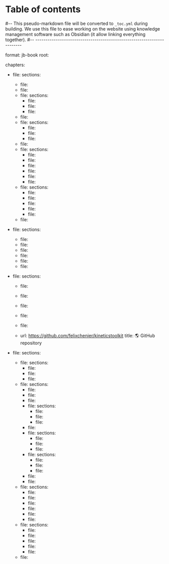 # Table of contents
#-- This pseudo-markdown file will be converted to `_toc.yml` during building. We use this file to ease working on the website using knowledge management software such as Obsidian (it allow linking everything together).
#-- -----------------------------------------------------------------------


format: jb-book
root: [](index.md)

chapters:
  - file: [](ktk_manual.md)
    sections:
      - file: [](ktk_overview.md)
      - file: [](ktk_installing.md)
      - file: [](timeseries.md)
        sections:
          - file: [](timeseries_basics.md)
          - file: [](timeseries_manipulating.md)
          - file: [](timeseries_dataframes.md)
      - file: [](loadsave.md)
      - file: [](filters.md)
        sections:
          - file: [](filters_butter.md)
          - file: [](filters_smooth_savgol.md)
          - file: [](filters_median.md)
      - file: [](cycles.md)
      - file: [](geometry.md)
        sections:
          - file: [](geometry_basics.md)
          - file: [](geometry_transform_moving_coordinates.md)
          - file: [](geometry_transform_changing_coordinate_system.md)
          - file: [](geometry_kinematic_chains.md)
          - file: [](geometry_angles.md)
          - file: [](geometry_dimension_conventions.md)
      - file: [](kinematics.md)
        sections:
          - file: [](kinematics_load_visualize.md)
          - file: [](kinematics_joint_angles.md)
          - file: [](kinematics_reconstructing_occluded_markers.md)
          - file: [](kinematics_reconstructing_removed_markers.md)
          - file: [](kinematics_reconstructing_probed_points.md)
      - file: [](extensions.md)
    
  - file: [](api_reference.md)
    sections:
      - file: [](ktk_conventions.md)
      - file: [](api_classes.md)
      - file: [](api_functions.md)
      - file: [](api_modules.md)
      - file: [](dev_extensions.md)
      - file: [](ktk_release_notes.md)
    
  - file: [](dev_contributing.md)
    sections:
      - file: [](ktk_citing.md)
      - file: [](dev_rules.md)
      - file: [](dev_code_of_conduct.md)
      - file: [](dev_installing_from_github.md)
      - file: [](dev_coding_style.md)

      - url: https://github.com/felixchenier/kineticstoolkit
        title: 🌎 GitHub repository

  - file: [](python_for_beginners.md)
    sections:
      - file: [](python_getting_started.md)
        sections:
          - file: [](python_installing.md)
          - file: [](python_configuring_spyder.md)
          - file: [](python_using_spyder.md)
      - file: [](python.md)
        sections:
          - file: [](python_arithmetics_and_variables.md)
          - file: [](python_numbers.md)
          - file: [](python_strings.md)
          - file: [](python_functions.md)
            sections:
              - file: [](python_functions_syntax.md)
              - file: [](python_functions_docstrings.md)
              - file: [](python_functions_keywords_defaults.md)
          - file: [](python_conditions.md)
          - file: [](python_lists.md)
            sections:
              - file: [](python_lists_indexing.md)
              - file: [](python_lists_slicing.md)
              - file: [](python_lists_mutability.md)
          - file: [](python_looping.md)
            sections:
              - file: [](python_while.md)
              - file: [](python_for_range.md)
              - file: [](python_for_enumerate.md)
          - file: [](python_dicts.md)
          - file: [](python_integration_exercises.md)
      - file: [](numpy.md)
        sections:
          - file: [](numpy_import.md)
          - file: [](numpy_ndarray.md)
          - file: [](numpy_indexing.md)
          - file: [](numpy_arithmetics.md)
          - file: [](numpy_comparisons.md)
          - file: [](numpy_combining.md)
      - file: [](matplotlib.md)
        sections:
          - file: [](matplotlib_plot.md)
          - file: [](matplotlib_scatter.md)
          - file: [](matplotlib_labels.md)
          - file: [](matplotlib_axis.md)
          - file: [](matplotlib_ginput.md)
      - file: [](pandas.md)

